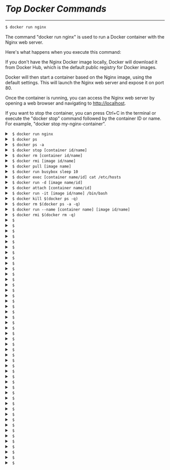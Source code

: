 # *Top Docker Commands*

---

```sh
$ docker run nginx
```
The command "docker run nginx" is used to run a Docker container with the Nginx web server.

Here's what happens when you execute this command:

If you don't have the Nginx Docker image locally, Docker will download it from Docker Hub, which is the default public registry for Docker images.

Docker will then start a container based on the Nginx image, using the default settings. This will launch the Nginx web server and expose it on port 80.

Once the container is running, you can access the Nginx web server by opening a web browser and navigating to <http://localhost>.

If you want to stop the container, you can press Ctrl+C in the terminal or execute the "docker stop" command followed by the container ID or name. For example, "docker stop my-nginx-container".
<details close>

<summary><code> $ docker run nginx</code></summary>
<br>
The command "docker run nginx" is used to run a Docker container with the Nginx web server.

Here's what happens when you execute this command:

If you don't have the Nginx Docker image locally, Docker will download it from Docker Hub, which is the default public registry for Docker images.

Docker will then start a container based on the Nginx image, using the default settings. This will launch the Nginx web server and expose it on port 80.

Once the container is running, you can access the Nginx web server by opening a web browser and navigating to <http://localhost>.

If you want to stop the container, you can press Ctrl+C in the terminal or execute the "docker stop" command followed by the container ID or name. For example, "docker stop my-nginx-container".
</details>

<details close>

<summary><code> $ docker ps</code></summary>
<br>
The docker ps command is used to list all the running containers on a Docker host. It provides information such as the container ID, image used to create the container, command being run in the container, container status, ports being exposed, and the name of the container.
</details>
<details close>

<summary><code> $ docker ps -a</code></summary>
<br>
The docker ps -a command is used to list all the containers on a Docker host, including running and stopped containers. It provides similar information to docker ps, such as container ID, image used to create the container, command being run in the container, container status, ports being exposed, and the name of the container.
</details>
<details close>

<summary><code> $ docker stop [container id/name] </code></summary>
<br>
Well, you asked for it!
</details>

<details close>

<summary><code> $ docker rm [container id/name]</code></summary>
<br>
Well, you asked for it!
</details>

<details close>

<summary><code> $ docker rmi [image id/name]</code></summary>
<br>
Well, you asked for it!
</details>

<details close>

<summary><code> $ docker pull [image name]</code></summary>
<br>
Well, you asked for it!
</details>

<details close>

<summary><code> $ docker run busybox sleep 10  </code></summary>
<br>
Well, you asked for it!
</details>

<details close>

<summary><code> $ docker exec [container name/id] cat /etc/hosts  </code></summary>
<br>
Well, you asked for it!
</details>

<details close>

<summary><code> $ docker run -d [image name/id]  </code></summary>
<br>
Well, you asked for it!
</details>

<details close>

<summary><code> $ docker attach [container name/id]  </code></summary>
<br>
Well, you asked for it!
</details>

<details close>

<summary><code> $ docker run -it [image id/name] /bin/bash  </code></summary>
<br>
Well, you asked for it!
</details>

<details close>

<summary><code> $ docker kill $(docker ps -q) </code></summary>
<br>
The command docker kill $(docker ps -q) is used to kill all running Docker containers on the host.

Here's how the command works:

docker ps -q lists the IDs of all running containers on the Docker host.
$(docker ps -q) executes the docker ps -q command and returns a list of container IDs.
docker kill is used to send a SIGKILL signal to each container in the list of running containers returned by $(docker ps -q).
The docker kill command is a more forceful way of stopping a container than the docker stop command. It immediately sends a SIGKILL signal to the container, causing all processes running inside it to be abruptly terminated. Any changes made to the container's file system that are not committed to a new image or a data volume will be lost.

It's worth noting that using docker kill instead of docker stop should be used as a last resort, as it doesn't give the container a chance to shut down gracefully. However, in some cases, such as when a container is unresponsive or stuck in a loop, it may be necessary to use docker kill to stop it.
</details>

<details close>

<summary><code> $ docker rm $(docker ps -a -q) </code></summary>
<br>
Remove all containers
</details>

<details close>

<summary><code> $ docker run --name [container name] [image id/name] </code></summary>
<br>
Well, you asked for it!
</details>

<details close>

<summary><code> $ docker rmi $(docker rm -q) </code></summary>
<br>
Well, you asked for it!
</details>

<details close>

<summary><code> $  </code></summary>
<br>
Well, you asked for it!
</details>

<details close>

<summary><code> $  </code></summary>
<br>
Well, you asked for it!
</details>

<details close>

<summary><code> $  </code></summary>
<br>
Well, you asked for it!
</details>

<details close>

<summary><code> $  </code></summary>
<br>
Well, you asked for it!
</details>

<details close>

<summary><code> $  </code></summary>
<br>
Well, you asked for it!
</details>

<details close>

<summary><code> $  </code></summary>
<br>
Well, you asked for it!
</details>

<details close>

<summary><code> $  </code></summary>
<br>
Well, you asked for it!
</details>

<details close>

<summary><code> $  </code></summary>
<br>
Well, you asked for it!
</details>

<details close>

<summary><code> $  </code></summary>
<br>
Well, you asked for it!
</details>

<details close>

<summary><code> $  </code></summary>
<br>
Well, you asked for it!
</details>

<details close>

<summary><code> $  </code></summary>
<br>
Well, you asked for it!
</details>

<details close>

<summary><code> $  </code></summary>
<br>
Well, you asked for it!
</details>

<details close>

<summary><code> $  </code></summary>
<br>
Well, you asked for it!
</details>

<details close>

<summary><code> $  </code></summary>
<br>
Well, you asked for it!
</details>

<details close>

<summary><code> $  </code></summary>
<br>
Well, you asked for it!
</details>

<details close>

<summary><code> $  </code></summary>
<br>
Well, you asked for it!
</details>

<details close>

<summary><code> $  </code></summary>
<br>
Well, you asked for it!
</details>

<details close>

<summary><code> $  </code></summary>
<br>
Well, you asked for it!
</details>

<details close>

<summary><code> $  </code></summary>
<br>
Well, you asked for it!
</details>

<details close>

<summary><code> $  </code></summary>
<br>
Well, you asked for it!
</details>

<details close>

<summary><code> $  </code></summary>
<br>
Well, you asked for it!
</details>

<details close>

<summary><code> $  </code></summary>
<br>
Well, you asked for it!
</details>

<details close>

<summary><code> $  </code></summary>
<br>
Well, you asked for it!
</details>

<details close>

<summary><code> $  </code></summary>
<br>
Well, you asked for it!
</details>

<details close>

<summary><code> $  </code></summary>
<br>
Well, you asked for it!
</details>

<details close>

<summary><code> $  </code></summary>
<br>
Well, you asked for it!
</details>

<details close>

<summary><code> $  </code></summary>
<br>
Well, you asked for it!
</details>

<details close>

<summary><code> $  </code></summary>
<br>
Well, you asked for it!
</details>

<details close>

<summary><code> $  </code></summary>
<br>
Well, you asked for it!
</details>

<details close>

<summary><code> $  </code></summary>
<br>
Well, you asked for it!
</details>

<details close>

<summary><code> $  </code></summary>
<br>
Well, you asked for it!
</details>

<details close>

<summary><code> $  </code></summary>
<br>
Well, you asked for it!
</details>

<details close>

<summary><code> $  </code></summary>
<br>
Well, you asked for it!
</details>

<details close>

<summary><code> $  </code></summary>
<br>
Well, you asked for it!
</details>

<details close>

<summary><code> $  </code></summary>
<br>
Well, you asked for it!
</details>

<details close>

<summary><code> $  </code></summary>
<br>
Well, you asked for it!
</details>

<details close>

<summary><code> $  </code></summary>
<br>
Well, you asked for it!
</details>

<details close>

<summary><code> $  </code></summary>
<br>
Well, you asked for it!
</details>

<details close>

<summary><code> $  </code></summary>
<br>
Well, you asked for it!
</details>

<details close>

<summary><code> $  </code></summary>
<br>
Well, you asked for it!
</details>

<details close>

<summary><code> $  </code></summary>
<br>
Well, you asked for it!
</details>

<details close>

<summary><code> $  </code></summary>
<br>
Well, you asked for it!
</details>

<details close>

<summary><code> $  </code></summary>
<br>
Well, you asked for it!
</details>

<details close>

<summary><code> $  </code></summary>
<br>
Well, you asked for it!
</details>

<details close>

<summary><code> $  </code></summary>
<br>
Well, you asked for it!
</details>

<details close>

<summary><code> $  </code></summary>
<br>
Well, you asked for it!
</details>

